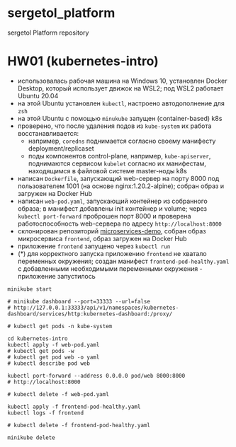 # sergetol_platform
sergetol Platform repository

# HW01 (kubernetes-intro)

- использовалась рабочая машина на Windows 10, установлен Docker Desktop, который использует движок на WSL2; под WSL2 работает Ubuntu 20.04
- на этой Ubuntu установлен `kubectl`, настроено автодополнение для `zsh`
- на этой Ubuntu с помощью `minukube` запущен (container-based) k8s
- проверено, что после удаления подов из `kube-system` их работа восстанавливается:
  - например, `coredns` поднимается согласно своему манифесту deployment/replicaset
  - поды компонентов control-plane, например, `kube-apiserver`, поднимаются сервисом `kubelet` согласно их манифестам, находящимся в файловой системе master-ноды k8s
- написан `Dockerfile`, запускающий web-сервер на порту 8000 под пользователем 1001 (на основе nginx:1.20.2-alpine); собран образ и загружен на Docker Hub
- написан `web-pod.yaml`, запускающий контейнер из собранного образа; в манифест добавлены init контейнер и volume; через `kubectl port-forward` проброшен порт 8000 и проверена работоспособность web-сервера по адресу `http://localhost:8000`
- склонирован репозиторий [microservices-demo](https://github.com/GoogleCloudPlatform/microservices-demo), собран образ микросервиса `frontend`, образ загружен на Docker Hub
- приложение `frontend` запущено через `kubectl run`
- (*) для корректного запуска приложению `frontend` не хватало переменных окружения; создан манифест `frontend-pod-healthy.yaml` с добавленными необходимыми переменными окружения - приложение запустилось

```
minikube start

# minikube dashboard --port=33333 --url=false
# http://127.0.0.1:33333/api/v1/namespaces/kubernetes-dashboard/services/http:kubernetes-dashboard:/proxy/

# kubectl get pods -n kube-system

cd kubernetes-intro
kubectl apply -f web-pod.yaml
# kubectl get pods -w
# kubectl get pod web -o yaml
# kubectl describe pod web

kubectl port-forward --address 0.0.0.0 pod/web 8000:8000
# http://localhost:8000

# kubectl delete -f web-pod.yaml

kubectl apply -f frontend-pod-healthy.yaml
kubectl logs -f frontend

# kubectl delete -f frontend-pod-healthy.yaml

minikube delete
```

